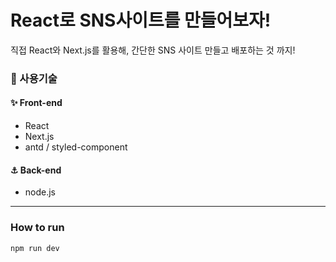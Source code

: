 # React로 SNS사이트를 만들어보자! 

직접
React와 Next.js를 활용해, 
간단한 SNS 사이트 만들고 배포하는 것 까지!

### :wrench: 사용기술
#### ✨ Front-end
- React
- Next.js
- antd / styled-component

#### ⚓ Back-end
- node.js
-----------------------------
### How to run 
    npm run dev
